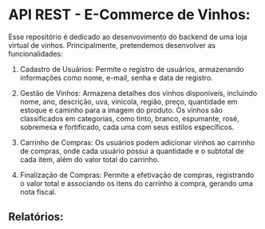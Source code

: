 # API REST - E-Commerce de Vinhos:

Esse repositório é dedicado ao desenvovimento do backend de uma loja virtual de vinhos. Principalmente, pretendemos desenvolver as funcionalidades:

1. Cadastro de Usuários: Permite o registro de usuários, armazenando informações como nome, e-mail, senha e data de registro.

2. Gestão de Vinhos: Armazena detalhes dos vinhos disponíveis, incluindo nome, ano, descrição, uva, vinícola, região, preço, quantidade em estoque e caminho para a imagem do produto. Os vinhos são classificados em categorias, como tinto, branco, espumante, rosé, sobremesa e fortificado, cada uma com seus estilos específicos.

3. Carrinho de Compras: Os usuários podem adicionar vinhos ao carrinho de compras, onde cada usuário possui a quantidade e o subtotal de cada item, além do valor total do carrinho.

4. Finalização de Compras: Permite a efetivação de compras, registrando o valor total e associando os itens do carrinho à compra, gerando uma nota fiscal.

## Relatórios:
